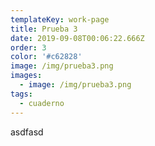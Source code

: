 ```yaml
---
templateKey: work-page
title: Prueba 3
date: 2019-09-08T00:06:22.666Z
order: 3
color: '#c62828'
image: /img/prueba3.png
images:
  - image: /img/prueba3.png
tags:
  - cuaderno
---
```

asdfasd
